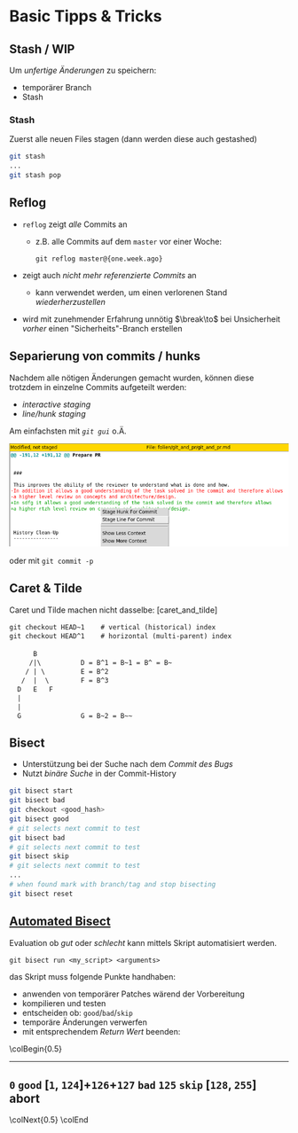 Basic Tipps & Tricks
====================


Stash / WIP
-----------

Um *unfertige Änderungen* zu speichern:

* temporärer Branch
* Stash

### Stash

Zuerst alle neuen Files stagen (dann werden diese auch gestashed)

~~~ {.bash .numberLines}
git stash
...
git stash pop
~~~


Reflog
------

* `reflog` zeigt *alle* Commits an
  * z.B. alle Commits auf dem `master` vor einer Woche:

    ~~~ {.bash}
    git reflog master@{one.week.ago}
    ~~~

* zeigt auch *nicht mehr referenzierte Commits* an
  * kann verwendet werden, um einen verlorenen Stand *wiederherzustellen*

* wird mit zunehmender Erfahrung unnötig
  $\break\to$ bei Unsicherheit *vorher* einen "Sicherheits"-Branch erstellen


Separierung von commits / hunks
-------------------------------

Nachdem alle nötigen Änderungen gemacht wurden,
können diese trotzdem in einzelne Commits aufgeteilt werden:

* *interactive staging*
* *line/hunk staging*

Am einfachsten mit *`git gui`* o.Ä.

![line_stagging](images/line_stagging.png)

oder mit `git commit -p`


Caret & Tilde
-------------

Caret und Tilde machen nicht dasselbe: [caret_and_tilde]

~~~ {.bash}
git checkout HEAD~1    # vertical (historical) index
git checkout HEAD^1    # horizontal (multi-parent) index

      B
     /|\          D = B^1 = B~1 = B^ = B~
    / | \         E = B^2
   /  |  \        F = B^3
  D   E   F
  |
  |
  G               G = B~2 = B~~
~~~


Bisect
------

* Unterstützung bei der Suche nach dem *Commit des Bugs*
* Nutzt *binäre Suche* in der Commit-History

~~~ {.bash .numberLines}
git bisect start
git bisect bad
git checkout <good_hash>
git bisect good
# git selects next commit to test
git bisect bad
# git selects next commit to test
git bisect skip
# git selects next commit to test
...
# when found mark with branch/tag and stop bisecting
git bisect reset
~~~


[Automated Bisect](https://git-scm.com/docs/git-bisect#_bisect_run)
------------------

Evaluation ob *gut* oder *schlecht* kann mittels Skript automatisiert werden.

~~~ {.bash}
git bisect run <my_script> <arguments>
~~~

das Skript muss folgende Punkte handhaben:

* anwenden von temporärer Patches wärend der Vorbereitung
* kompilieren und testen
* entscheiden ob: `good`/`bad`/`skip`
* temporäre Änderungen verwerfen
* mit entsprechendem *Return Wert* beenden:

\colBegin{0.5}

----------------            ------
`0`                         `good`
\[`1`, `124`\]+`126`+`127`  `bad`
`125`                       `skip`
\[`128`, `255`\]            abort
----------------------------------

\colNext{0.5}
\colEnd
